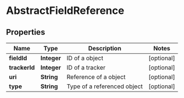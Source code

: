 
# AbstractFieldReference

## Properties
Name | Type | Description | Notes
------------ | ------------- | ------------- | -------------
**fieldId** | **Integer** | ID of a object |  [optional]
**trackerId** | **Integer** | ID of a tracker |  [optional]
**uri** | **String** | Reference of a object |  [optional]
**type** | **String** | Type of a referenced object |  [optional]



